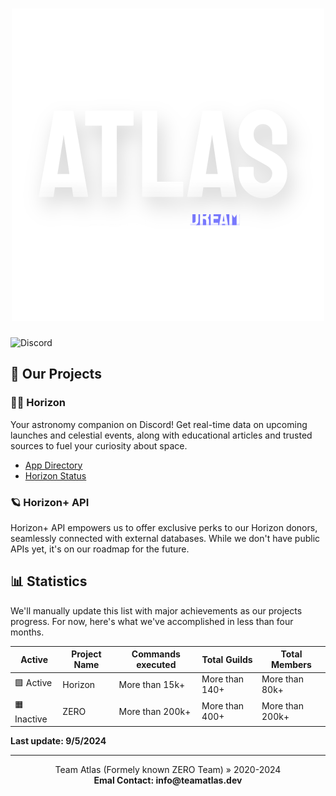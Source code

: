 

<h1 align="center">
<img src="https://github.com/atlasfyber/atlas-images/blob/main/atlas_github_header_1000x1000.png?raw=true" width="500" height="500">
</h1>

<img alt="Discord" src="https://img.shields.io/badge/JOIN OUR DISCORD COMMUNITY-%237289DA.svg?style=for-the-badge&logo=discord&logoColor=white)](https://discord.gg/p7ntkNA)" />



## 🚀 Our Projects

### 🧑‍🚀 Horizon
Your astronomy companion on Discord! Get real-time data on upcoming launches and celestial events, along with educational articles and trusted sources to fuel your curiosity about space.

- [App Directory](https://discord.com/application-directory/1183177251316047983)
- [Horizon  Status](https://status.teamatlas.dev)

### 🪐 Horizon+ API
Horizon+ API empowers us to offer exclusive perks to our Horizon donors, seamlessly connected with external databases. While we don't have public APIs yet, it's on our roadmap for the future.

## 📊 Statistics
We'll manually update this list with major achievements as our projects progress. For now, here's what we've accomplished in less than four months.

<p align="center">
    <table class="tg">
    <thead>
      <tr>
        <th class="tg-0pky">Active</th>
        <th class="tg-0pky">Project Name</th>
        <th class="tg-0pky">Commands executed</th>
        <th class="tg-0pky">Total Guilds</th>
        <th class="tg-0pky">Total Members</th>
      </tr>
    </thead>
    <tbody>
      <tr>
        <td class="tg-0pky">🟩 Active</td>
        <td class="tg-0pky">Horizon</td>
        <td class="tg-0pky">More than 15k+</td>
        <td class="tg-0pky">More than 140+</td>
        <td class="tg-0pky">More than 80k+</td>
      </tr>
      <tr>
        <td class="tg-0pky">🟧 Inactive</td>
        <td class="tg-0pky">ZERO</td>
        <td class="tg-0pky">More than 200k+</td>
        <td class="tg-0pky">More than 400+</td>
        <td class="tg-0pky">More than 200k+</td>
      </tr>
      <tr>
    </tbody>
    </table>
</p>
<b>Last update: 9/5/2024</b>

<hr>
  <div align="center">
  Team Atlas (Formely known ZERO Team) » 2020-2024 <br> 
  <b>Emal Contact: info@teamatlas.dev</b>
  <br>

</div>





